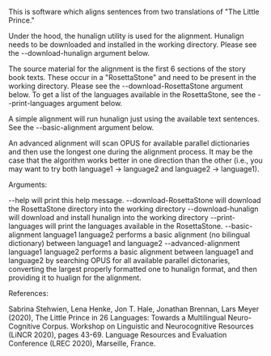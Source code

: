 This is software which aligns sentences from two translations of "The Little Prince." 

Under the hood, the hunalign utility is used for the alignment. Hunalign needs to be downloaded and installed in the working directory. Please see the --download-hunalign argument below. 

The source material for the alignment is the first 6 sections of the story book texts. These occur in a "RosettaStone" and need to be present in the working directory. Please see the --download-RosettaStone argument below. To get a list of the languages available in the RosettaStone, see the --print-languages argument below.  

A simple alignment will run hunalign just using the available text sentences. See the --basic-alignment argument below.

An advanced alignment will scan OPUS for available parallel dictionaries and then use the longest one during the alignment process. It may be the case that the algorithm works better in one direction than the other (i.e., you may want to try both language1 -> language2 and language2 -> language1).


Arguments:

--help 
	will print this help message.
--download-RosettaStone
	will download the RosettaStone directory into the working directory
--download-hunalign
	will download and install hunalign into the working directory
--print-languages 
	will print the languages available in the RosettaStone.
--basic-alignment language1 language2
	performs a basic alignment (no bilingual dictionary) between language1 and language2
--advanced-alignment language1 language2
	performs a basic alignment between language1 and language2 by searching OPUS for all available parallel dictonaries, converting the largest properly formatted one to hunalign format, and then providing it to hualign for the alignment.





References:

Sabrina Stehwien, Lena Henke, Jon T. Hale, Jonathan Brennan, Lars Meyer (2020),
The Little Prince in 26 Languages: Towards a Multilingual Neuro-Cognitive Corpus.
Workshop on Linguistic and Neurocognitive Resources (LiNCR 2020), pages 43-69.
Language Resources and Evaluation Conference (LREC 2020), Marseille, France.